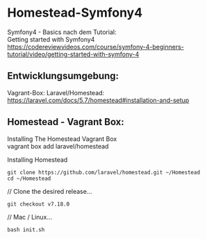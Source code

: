 # Homestead-Symfony4  
  
  

Symfony4 - Basics nach dem Tutorial:    
Getting started with Symfony4 <https://codereviewvideos.com/course/symfony-4-beginners-tutorial/video/getting-started-with-symfony-4>  
  


## Entwicklungsumgebung:        

Vagrant-Box: Laravel/Homestead:  
<https://laravel.com/docs/5.7/homestead#installation-and-setup>  


## Homestead - Vagrant Box:    

Installing The Homestead Vagrant Box  
    vagrant box add laravel/homestead

Installing Homestead  
  
    git clone https://github.com/laravel/homestead.git ~/Homestead
    cd ~/Homestead
// Clone the desired release...  

    git checkout v7.18.0  

// Mac / Linux...  

    bash init.sh
